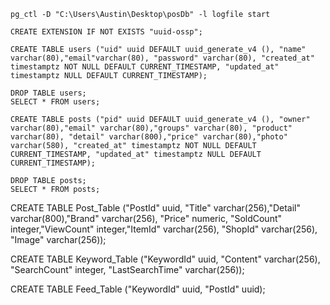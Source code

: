 ```
pg_ctl -D "C:\Users\Austin\Desktop\posDb" -l logfile start
```
```
CREATE EXTENSION IF NOT EXISTS "uuid-ossp";
```
```
CREATE TABLE users ("uid" uuid DEFAULT uuid_generate_v4 (), "name" varchar(80),"email"varchar(80), "password" varchar(80), "created_at" timestamptz NOT NULL DEFAULT CURRENT_TIMESTAMP, "updated_at" timestamptz NULL DEFAULT CURRENT_TIMESTAMP);
```
```
DROP TABLE users;
SELECT * FROM users;
```
```
CREATE TABLE posts ("pid" uuid DEFAULT uuid_generate_v4 (), "owner" varchar(80),"email" varchar(80),"groups" varchar(80), "product" varchar(80), "detail" varchar(800),"price" varchar(80),"photo" varchar(580), "created_at" timestamptz NOT NULL DEFAULT CURRENT_TIMESTAMP, "updated_at" timestamptz NULL DEFAULT CURRENT_TIMESTAMP);
```
```
DROP TABLE posts;
SELECT * FROM posts;
```

CREATE TABLE Post_Table ("PostId" uuid, "Title" varchar(256),"Detail" varchar(800),"Brand" varchar(256), "Price" numeric, "SoldCount" integer,"ViewCount" integer,"ItemId" varchar(256), "ShopId" varchar(256), "Image" varchar(256));

CREATE TABLE Keyword_Table ("KeywordId" uuid, "Content" varchar(256), "SearchCount" integer, "LastSearchTime" varchar(256));

CREATE TABLE Feed_Table ("KeywordId" uuid, "PostId" uuid);